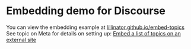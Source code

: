 # Embedding demo for Discourse

You can view the embedding example at [lillinator.github.io/embed-topics](https://lillinator.github.io/embed-topics)
<br>
See topic on Meta for details on setting up: [Embed a list of topics on an external site](https://meta.discourse.org/t/embed-a-list-of-discourse-topics-into-an-external-site/293709)
